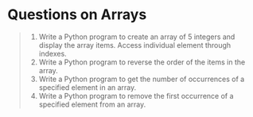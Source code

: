 # Questions on Arrays

> 1. Write a Python program to create an array of 5 integers and display the array items. Access individual element through indexes.
> 2. Write a Python program to reverse the order of the items in the array.
> 3. Write a Python program to get the number of occurrences of a specified element in an array.
> 4. Write a Python program to remove the first occurrence of a specified element from an array.